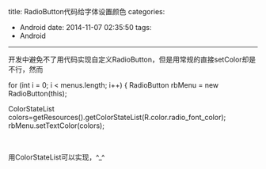 title: RadioButton代码给字体设置颜色
categories:
  - Android
date: 2014-11-07 02:35:50
tags:
  - Android
---

开发中避免不了用代码实现自定义RadioButton，但是用常规的直接setColor却是不行，然而

for (int i = 0; i &lt; menus.length; i++) {
RadioButton rbMenu = new RadioButton(this);

ColorStateList colors=getResources().getColorStateList(R.color.radio_font_color);
rbMenu.setTextColor(colors);

&nbsp;

用ColorStateList可以实现，^_^